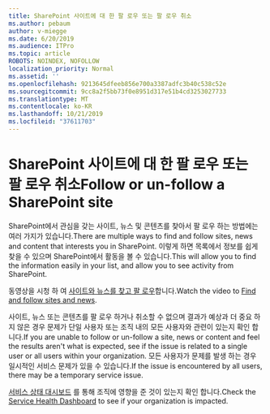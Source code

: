 ```yaml
---
title: SharePoint 사이트에 대 한 팔 로우 또는 팔 로우 취소
ms.author: pebaum
author: v-miegge
ms.date: 6/20/2019
ms.audience: ITPro
ms.topic: article
ROBOTS: NOINDEX, NOFOLLOW
localization_priority: Normal
ms.assetid: ''
ms.openlocfilehash: 9213645dfeeb856e700a3387adfc3b40c538c52e
ms.sourcegitcommit: 9cc8a2f5bb73f0e8951d317e51b4cd3253027733
ms.translationtype: MT
ms.contentlocale: ko-KR
ms.lasthandoff: 10/21/2019
ms.locfileid: "37611703"
---
```

# <a name="follow-or-un-follow-a-sharepoint-site"></a><span data-ttu-id="8359c-102">SharePoint 사이트에 대 한 팔 로우 또는 팔 로우 취소</span><span class="sxs-lookup"><span data-stu-id="8359c-102">Follow or un-follow a SharePoint site</span></span>

<span data-ttu-id="8359c-103">SharePoint에서 관심을 갖는 사이트, 뉴스 및 콘텐츠를 찾아서 팔 로우 하는 방법에는 여러 가지가 있습니다.</span><span class="sxs-lookup"><span data-stu-id="8359c-103">There are multiple ways to find and follow sites, news and content that interests you in SharePoint.</span></span> <span data-ttu-id="8359c-104">이렇게 하면 목록에서 정보를 쉽게 찾을 수 있으며 SharePoint에서 활동을 볼 수 있습니다.</span><span class="sxs-lookup"><span data-stu-id="8359c-104">This will allow you to find the information easily in your list, and allow you to see activity from SharePoint.</span></span>

<span data-ttu-id="8359c-105">동영상을 시청 하 여 [사이트와 뉴스를 찾고 팔 로우](https://support.office.com/article/Video-Find-and-follow-sites-news-and-content-4411e38f-9bc5-4ecc-bd33-3dbe939ac84c)합니다.</span><span class="sxs-lookup"><span data-stu-id="8359c-105">Watch the video to [Find and follow sites and news](https://support.office.com/article/Video-Find-and-follow-sites-news-and-content-4411e38f-9bc5-4ecc-bd33-3dbe939ac84c).</span></span>

<span data-ttu-id="8359c-106">사이트, 뉴스 또는 콘텐츠를 팔 로우 하거나 취소할 수 없으며 결과가 예상과 더 중요 하지 않은 경우 문제가 단일 사용자 또는 조직 내의 모든 사용자와 관련이 있는지 확인 합니다.</span><span class="sxs-lookup"><span data-stu-id="8359c-106">If you are unable to follow or un-follow a site, news or content and feel the results aren't what is expected, see if the issue is related to a single user or all users within your organization.</span></span> <span data-ttu-id="8359c-107">모든 사용자가 문제를 발생 하는 경우 일시적인 서비스 문제가 있을 수 있습니다.</span><span class="sxs-lookup"><span data-stu-id="8359c-107">If the issue is encountered by all users, there may be a temporary service issue.</span></span>

<span data-ttu-id="8359c-108">[서비스 상태 대시보드](https://admin.microsoft.com/AdminPortal/Home#/servicehealth) 를 통해 조직에 영향을 준 것이 있는지 확인 합니다.</span><span class="sxs-lookup"><span data-stu-id="8359c-108">Check the [Service Health Dashboard](https://admin.microsoft.com/AdminPortal/Home#/servicehealth) to see if your organization is impacted.</span></span>
